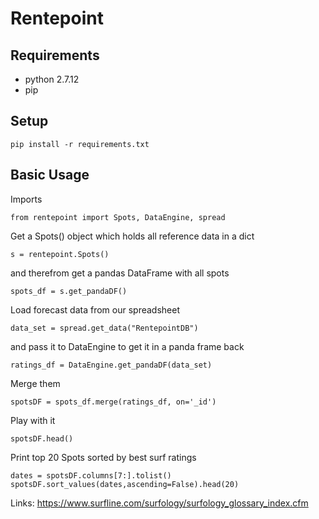 # Rentepoint

## Requirements
* python 2.7.12
* pip

## Setup

~~~
pip install -r requirements.txt
~~~

## Basic Usage
Imports
~~~
from rentepoint import Spots, DataEngine, spread
~~~
Get a Spots() object which holds all reference data in a dict
~~~
s = rentepoint.Spots()
~~~
and therefrom get a pandas DataFrame with all spots
~~~
spots_df = s.get_pandaDF()
~~~

Load forecast data from our spreadsheet
~~~
data_set = spread.get_data("RentepointDB")
~~~
and pass it to DataEngine to get it in a  panda frame back
~~~
ratings_df = DataEngine.get_pandaDF(data_set)
~~~

Merge them
~~~
spotsDF = spots_df.merge(ratings_df, on='_id')
~~~

Play with it 

~~~
spotsDF.head()
~~~

Print top 20 Spots sorted by best surf ratings
~~~
dates = spotsDF.columns[7:].tolist()
spotsDF.sort_values(dates,ascending=False).head(20)
~~~


Links:
https://www.surfline.com/surfology/surfology_glossary_index.cfm
